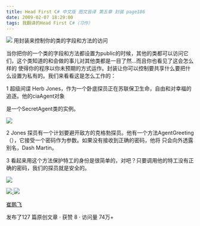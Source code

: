 ```yaml
---
title: Head First C# 中文版 图文皆译 第五章 封装 page186
date: 2009-02-07 18:29:00
tags: 我翻译的Head First C#（习作）
---
```

![](https://p-blog.csdn.net/images/p_blog_csdn_net/cuipengfei1/EntryImages/20090207/%E6%88%AA%E5%9B%BE04.jpg) 用封装来控制你的类的字段和方法的访问

当你把你的一个类的字段和方法都设置为public的时候，其他的类都可以访问它们，这个类知道的和会做的事儿对其他类都是一目了然...而且你也看见了这会怎么样的
使得你的程序以你未预期的方式运作。封装让你可以控制要共享什么要把什么设置为私有的。我们来看看这是怎么工作的：

1  超级间谍 Herb Jones，作为一个卧底探员正在苏联保卫生命，自由和对幸福的追逐。他的ciaAgent对象

是一个SecretAgent类的实例。

![](https://p-blog.csdn.net/images/p_blog_csdn_net/cuipengfei1/EntryImages/20090207/%E6%88%AA%E5%9B%BE02.jpg)

2  Jones  探员有一个计划要避开敌方的克格勃探员。他有一个方法AgentGreeting（），它接受一个密码作为参数。如果没有接收到正确的密码，他将
只会向外透露别名，Dash Martin。

3  看起来用这个方法保护特工的身份是很简单的，对吧？只要调用他的特工没有正确的密码，我们的探员就是安全的。

![](https://p-blog.csdn.net/images/p_blog_csdn_net/cuipengfei1/EntryImages/20090207/%E6%88%AA%E5%9B%BE03.jpg)



[ ![](https://profile.csdnimg.cn/5/2/5/3_cuipengfei1)
![](https://g.csdnimg.cn/static/user-reg-year/1x/11.png)
](https://blog.csdn.net/cuipengfei1)

[ 崔鹏飞 ](https://blog.csdn.net/cuipengfei1)

发布了127 篇原创文章  ·  获赞 8  ·  访问量 74万+

